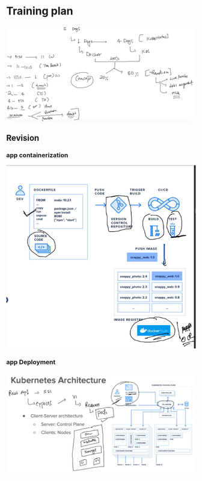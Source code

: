 # Training plan 

<img src="plan.png">

## Revision 

### app containerization 

<img src="appc.png">

### app Deployment 

<img src="appd.png">



